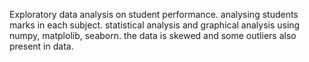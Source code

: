 Exploratory data analysis on student performance. analysing students marks in each subject. statistical analysis and graphical analysis using numpy, matplolib, seaborn. the data is skewed and some outliers also present in data.
